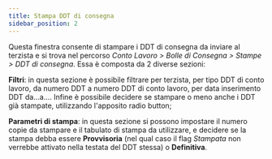 ```yaml
---
title: Stampa DDT di consegna
sidebar_position: 2
---
```


Questa finestra consente di stampare i DDT di consegna da inviare al terzista e si trova nel percorso *Conto Lavoro > Bolle di Consegna > Stampe > DDT di consegna*. Essa è composta da 2 diverse sezioni:

**Filtri**: in questa sezione è possibile filtrare per terzista, per tipo DDT di conto lavoro, da numero DDT a numero DDT di conto lavoro, per data inserimento DDT da…a…. Infine è possibile decidere se stampare o meno anche i DDT già stampate, utilizzando l'apposito radio button;

**Parametri di stampa**: in questa sezione si possono impostare il numero copie da stampare e il tabulato di stampa da utilizzare, e decidere se la stampa debba essere **Provvisoria** (nel qual caso il flag *Stampata* non verrebbe attivato nella testata del DDT stessa) o **Definitiva**.